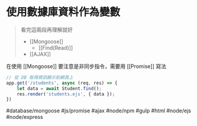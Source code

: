 # 使用數據庫資料作為變數
>看完這兩段再理解就好
>- [[Mongoose]]
>	- [[Find(Read)]]
>- [[AJAX]]

在使用 [[Mongoose]] 要注意是非同步指令，需要用 [[Promise]] 寫法
```js
// 從 DB 取得資訊顯示到網頁上
app.get('/students', async (req, res) => {
	let data = await Student.find();
	res.render('students.ejs', { data });
})
```
#database/mongoose #js/promise #ajax 
#node/npm #gulp #html #node/ejs #node/express 